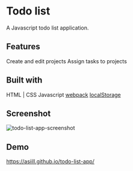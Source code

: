 # Todo list
A Javascript todo list application.

##  Features
Create and edit projects
Assign tasks to projects

## Built with
HTML | CSS
Javascript
[webpack](https://webpack.js.org/)
[localStorage](https://developer.mozilla.org/en-US/docs/Web/API/Window/localStorage)

## Screenshot
![todo-list-app-screenshot](https://github.com/asiill/todo-list-app/assets/9745019/9958f205-61a6-40b0-98a0-ee2cb8f1bb59)

## Demo
https://asiill.github.io/todo-list-app/

